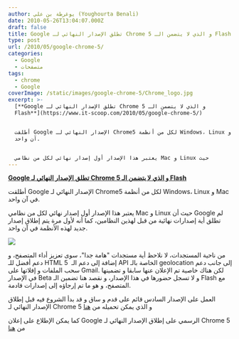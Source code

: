 ```yaml
---
author: يوغرطة بن علي (Youghourta Benali)
date: 2010-05-26T13:04:07.000Z
draft: false
title: Google تطلق الإصدار النهائي لـ Chrome 5 و الذي لا يتضمن الـ Flash
type: post
url: /2010/05/google-chrome-5/
categories:
  - Google
  - متصفحات
tags:
  - chrome
  - Google
coverImage: /static/images/google-chrome-5/Chrome_logo.jpg
excerpt: >-
  [**Google تطلق الإصدار النهائي لـ Chrome 5 و الذي لا يتضمن الـ
  Flash**](https://www.it-scoop.com/2010/05/google-chrome-5/)


  أطلقت Google الإصدار النهائي لـ Chrome5 لكل من أنظمة Windows، Linux و Mac في
  آن واحد.


  يعتبر هذا الإصدار أول إصدار نهائي لكل من نظامي Mac و Linux حيث
---
```

[**Google تطلق الإصدار النهائي لـ Chrome 5 و الذي لا يتضمن الـ Flash**](https://www.it-scoop.com/2010/05/google-chrome-5/)

أطلقت Google الإصدار النهائي لـ Chrome5 لكل من أنظمة Windows، Linux و Mac في آن واحد.

يعتبر هذا الإصدار أول إصدار نهائي لكل من نظامي Mac و Linux حيث أن Google لم تطلق أية إصدارات نهائية من قبل لهذين النظامين، كما أنه لأول مرة يتم إطلاق إصدار جديد لهذه الأنظمة في آن واحد.

![](/static/images/google-chrome-5/Chrome_logo.jpg)

من ناحية المستجدات، لا نلاحظ أية مستجدات "هامة جدا"، سوى تعزيز أداء المتصفح، و دعم أفضل للـ HTML 5  إضافة إلى دعم الـ API الخاصة بالـ geolocation إلى جانب دعم سحب الملفات و إفلاتها على Gmail. لكن هناك خاصية تم الإعلان عنها سابقا و تضمينها في الإصدار Beta و لا تسجل حضورها في هذا الإصدار، و نقصد هنا تضمين الـ Flash مع المتصفح، و هو ما تم إرجاؤه إلى إصدارات قادمة.

العمل على الإصدار السادس قائم على قدم و ساق و قد بدأ الشروع فيه قبل إطلاق الإصدار النهائي لـ Chrome 5 و الذي يمكن تحميله من [هنا](http://www.google.com/chrome)

كما يمكن الإطلاع على إعلان Google الرسمي على إطلاق الإصدار النهائي لـ Chrome 5 من [هنا](http://chrome.blogspot.com/2010/05/new-chrome-stable-release-welcome-mac.html)
